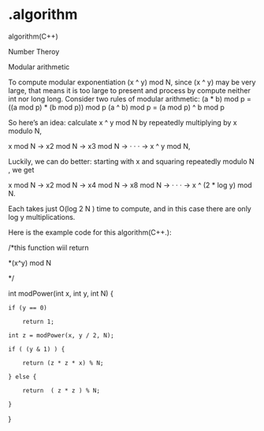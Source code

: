 .algorithm
==========

algorithm(C++)

Number Theroy

Modular arithmetic

  To compute modular exponentiation (x ^ y) mod N, since (x ^ y) may be very large, that means it is too large to present and process by compute neither int nor long long.
Consider two rules of modular arithmetic:
(a * b) mod p = ((a mod p) * (b mod p)) mod p 
(a ^ b) mod p = (a mod p) ^ b mod p

So here’s an idea: calculate x ^ y mod N by repeatedly multiplying by x modulo N,

x mod N → x2 mod N → x3 mod N → · · · → x ^ y mod N,

Luckily, we can do better: starting with x and squaring repeatedly modulo N , we get

x mod N → x2 mod N → x4 mod N → x8 mod N → · · · → x ^ (2 * log y) mod N.

Each takes just O(log 2 N ) time to compute, and in this case there are only log y multiplications.

Here is the example code for this algorithm(C++.):


/*this function wiil return 

 *(x^y) mod N
 
 */
 
 
int modPower(int x, int y, int N)  {

  	if (y == 0)
  	
		return 1;
		
	int z = modPower(x, y / 2, N);
	
	if ( (y & 1) ) {
	
		return (z * z * x) % N;
		
	} else {
	
		return  ( z * z ) % N;
		
	}
}




